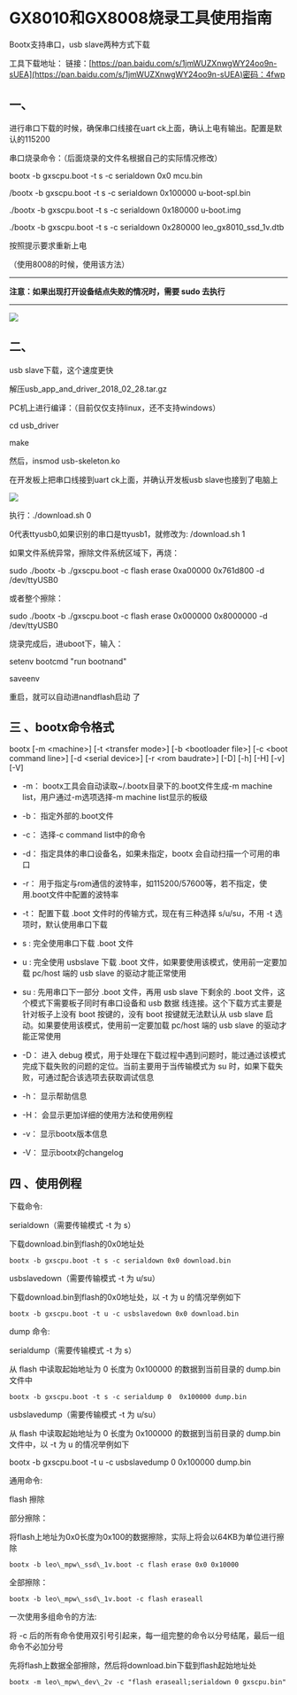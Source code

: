 # GX8010和GX8008烧录工具使用指南

Bootx支持串口，usb slave两种方式下载

工具下载地址： 链接：[https://pan.baidu.com/s/1jmWUZXnwgWY24oo9n-sUEA](https://pan.baidu.com/s/1jmWUZXnwgWY24oo9n-sUEA)密码：4fwp

## 一、

进行串口下载的时候，确保串口线接在uart ck上面，确认上电有输出。配置是默认的115200

串口烧录命令：（后面烧录的文件名根据自己的实际情况修改）

bootx -b gxscpu.boot -t s -c serialdown 0x0 mcu.bin

/bootx -b gxscpu.boot -t s -c serialdown 0x100000 u-boot-spl.bin

./bootx -b gxscpu.boot -t s -c serialdown 0x180000 u-boot.img

./bootx -b gxscpu.boot -t s -c serialdown 0x280000 leo\_gx8010\_ssd\_1v.dtb

按照提示要求重新上电

（使用8008的时候，使用该方法）

---

**注意：如果出现打开设备结点失败的情况时，需要 sudo 去执行**

---

![](https://13421398942.gitbooks.io/gx8010-gx8008/content/assets/1834706187.jpg)

## 二、

usb slave下载，这个速度更快

解压usb\_app\_and\_driver\_2018\_02\_28.tar.gz

PC机上进行编译：（目前仅仅支持linux，还不支持windows）

cd usb\_driver

make

然后，insmod usb-skeleton.ko

在开发板上把串口线接到uart ck上面，并确认开发板usb slave也接到了电脑上

![](https://13421398942.gitbooks.io/gx8010-gx8008/content/assets/2140618126.jpg)

执行：./download.sh 0

0代表ttyusb0,如果识别的串口是ttyusb1，就修改为: /download.sh 1

如果文件系统异常，擦除文件系统区域下，再烧：

sudo ./bootx -b ./gxscpu.boot -c flash erase 0xa00000 0x761d800 -d /dev/ttyUSB0

或者整个擦除：

sudo ./bootx -b ./gxscpu.boot -c flash erase 0x000000 0x8000000 -d /dev/ttyUSB0

烧录完成后，进uboot下，输入：

setenv bootcmd "run bootnand"

saveenv

重启，就可以自动进nandflash启动 了

## 三 、bootx命令格式

bootx \[-m &lt;machine&gt;\] \[-t &lt;transfer mode&gt;\] \[-b &lt;bootloader file&gt;\] \[-c &lt;boot command line&gt;\] \[-d &lt;serial device&gt;\] \[-r &lt;rom baudrate&gt;\] \[-D\] \[-h\] \[-H\] \[-v\] \[-V\]

* -m： bootx工具会自动读取~/.bootx目录下的.boot文件生成-m machine list，用户通过-m选项选择-m machine list显示的板级

* -b： 指定外部的.boot文件

* -c： 选择-c command list中的命令

* -d： 指定具体的串口设备名，如果未指定，bootx 会自动扫描一个可用的串口

* -r： 用于指定与rom通信的波特率，如115200/57600等，若不指定，使用.boot文件中配置的波特率

* -t： 配置下载 .boot 文件时的传输方式，现在有三种选择 s/u/su，不用 -t 选项时，默认使用串口下载

* s : 完全使用串口下载 .boot 文件

* u : 完全使用 usbslave 下载 .boot 文件，如果要使用该模式，使用前一定要加载 pc/host 端的 usb slave 的驱动才能正常使用

* su : 先用串口下一部分 .boot 文件，再用 usb slave 下剩余的 .boot 文件，这个模式下需要板子同时有串口设备和 usb 数据 线连接。这个下载方式主要是针对板子上没有 boot 按键的，没有 boot 按键就无法默认从 usb slave 启动。如果要使用该模式，使用前一定要加载 pc/host 端的 usb slave 的驱动才能正常使用

* -D： 进入 debug 模式，用于处理在下载过程中遇到问题时，能过通过该模式完成下载失败的问题的定位。当前主要用于当传输模式为 su 时，如果下载失败，可通过配合该选项去获取调试信息

* -h： 显示帮助信息

* -H： 会显示更加详细的使用方法和使用例程

* -v： 显示bootx版本信息

* -V： 显示bootx的changelog

## 四 、使用例程

下载命令:

serialdown（需要传输模式 -t 为 s）

下载download.bin到flash的0x0地址处

```
bootx -b gxscpu.boot -t s -c serialdown 0x0 download.bin
```

usbslavedown（需要传输模式 -t 为 u/su）

下载download.bin到flash的0x0地址处，以 -t 为 u 的情况举例如下

```
bootx -b gxscpu.boot -t u -c usbslavedown 0x0 download.bin
```

dump 命令:

serialdump（需要传输模式 -t 为 s）

从 flash 中读取起始地址为 0 长度为 0x100000 的数据到当前目录的 dump.bin 文件中

```
bootx -b gxscpu.boot -t s -c serialdump 0  0x100000 dump.bin
```

usbslavedump（需要传输模式 -t 为 u/su）

从 flash 中读取起始地址为 0 长度为 0x100000 的数据到当前目录的 dump.bin 文件中，以 -t 为 u 的情况举例如下

bootx -b gxscpu.boot -t u -c usbslavedump 0 0x100000 dump.bin

通用命令:

flash 擦除

部分擦除：

将flash上地址为0x0长度为0x100的数据擦除，实际上将会以64KB为单位进行擦除

```
bootx -b leo\_mpw\_ssd\_1v.boot -c flash erase 0x0 0x10000
```

全部擦除：

```
bootx -b leo\_mpw\_ssd\_1v.boot -c flash eraseall
```

一次使用多组命令的方法:

将 -c 后的所有命令使用双引号引起来，每一组完整的命令以分号结尾，最后一组命令不必加分号

先将flash上数据全部擦除，然后将download.bin下载到flash起始地址处

```
bootx -m leo\_mpw\_dev\_2v -c "flash eraseall;serialdown 0 gxscpu.bin"
```




